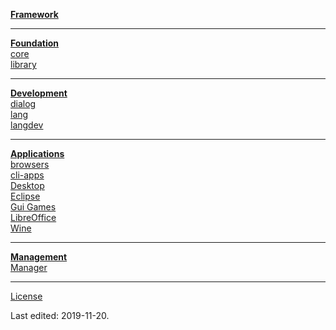 __[Framework](https://github.com/ewsdocker/ldc-framework/wiki)__  
____  
__[Foundation](https://github.com/ewsdocker/ldc-framework/wiki/LDC-Foundation)__  
[core](https://github.com/ewsdocker/ldc-core/wiki)  
[library](https://github.com/ewsdocker/ldc-library/wiki)  

____  
__[Development](https://github.com/ewsdocker/ldc-framework/wiki/LDC-Development)__  
[dialog](https://github.com/ewsdocker/ldc-dialog/wiki)  
[lang](https://github.com/ewsdocker/ldc-lang/wiki)  
[langdev](https://github.com/ewsdocker/ldc-langdev/wiki)  

____  
__[Applications](https://github.com/ewsdocker/ldc-framework/wiki/LDC-Applications)__  
[browsers](https://github.com/ewsdocker/ldc-browser/wiki)  
[cli-apps](https://github.com/ewsdocker/ldc-cli-apps/wiki)  
[Desktop](https://github.com/ewsdocker/ldc-desktop/wiki)  
[Eclipse](https://github.com/ewsdocker/ldc-eclipse/wiki)  
[Gui Games](https://github.com/ewsdocker/ldc-games/wiki)  
[LibreOffice](https://github.com/ewsdocker/ldc-libre/wiki)  
[Wine](https://github.com/ewsdocker/ldc-wine/wiki)  
____  
__[Management](https://github.com/ewsdocker/ldc-framework/wiki/LDC-Management)__  
[Manager](https://github.com/ewsdocker/ldc-manage/wiki)  

____  
[License](https://github.com/ewsdocker/ldc-framework/wiki/License)  

Last edited: 2019-11-20.
